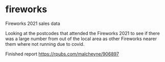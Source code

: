 # fireworks
Fireworks 2021 sales data

Looking at the postcodes that attended the Fireworks 2021 to see if there was a large number from out of the local area as other Fireworks nearer them where not running due to covid.

Finished report 
https://rpubs.com/malcheyne/906897